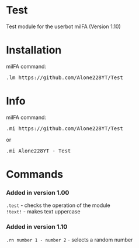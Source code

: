 # Test
Test module for the userbot milFA (Version 1.10)

# Installation
milFA command:
<pre>
.lm https://github.com/Alone228YT/Test
</pre>

# Info
milFA command:
<pre>
.mi https://github.com/Alone228YT/Test
</pre>
or
<pre>
.mi Alone228YT - Test
</pre>

# Commands
### Added in version 1.00
`.test` - checks the operation of the module<br>
`!text!` - makes text uppercase

### Added in version 1.10
`.rn number 1 - number 2` - selects a random number